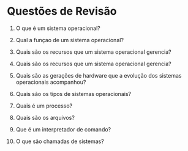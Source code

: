 # Questões de Revisão

1. O que é um sistema operacional?

2. Qual a funçao de um sistema operacional?

3. Quais são os recursos que um sistema operacional gerencia?

4. Quais são os recursos que um sistema operacional gerencia?

5. Quais são as gerações de hardware que a evolução dos sistemas operacionais acompanhou?

6. Quais são os tipos de sistemas operacionais?

7. Quais é um processo?

8. Quais são os arquivos?

9. Que é um interpretador de comando?

10. O que são chamadas de sistemas?

